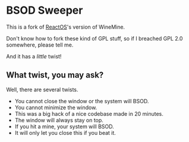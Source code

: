 # BSOD Sweeper
This is a fork of [ReactOS](https://github.com/reactos/reactos)'s version of WineMine.

Don't know how to fork these kind of GPL stuff, so if I breached GPL 2.0 somewhere, please tell me.

And it has a *little* twist!

## What twist, you may ask?
Well, there are several twists.
* You cannot close the window or the system will BSOD.
* You cannot minimize the window.
* This was a big hack of a nice codebase made in 20 minutes.
* The window will always stay on top.
* If you hit a mine, your system will BSOD.
* It will only let you close this if you beat it.
